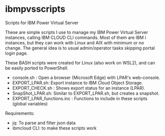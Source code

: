 # ibmpvsscripts
Scripts for IBM Power Virtual Server

These are simple scripts I use to manage my IBM Power Virtual Server instances, calling IBM CLOUD CLI commands.
Most of them are IBM i instances, but they can work with Linux and AIX with minimum or no change.
The general idea is to usual admin/operator tasks skipping portal login page.

These BASH scripts were created for Linux (also work on WSL2), and can be easily ported to PowerShell.

* console.sh : Open a browser (Microsoft Edge) with LPAR's web-console.
* EXPORT_LPAR.sh: Export instance to IBM Cloud Object Storage.
* EXPORT_CHECK.sh : Shows export status for an instance (LPAR).
* SnapShot_LPAR.sh: Similar to EXPORT_LPAR.sh, but creates a snapshot.
* EXPORT_LPAR_functions.inc : Functions to include in these scripts (global variables)

Requirements:

* jq: To parse and filter json data
* ibmcloud CLI: to make these scripts work
